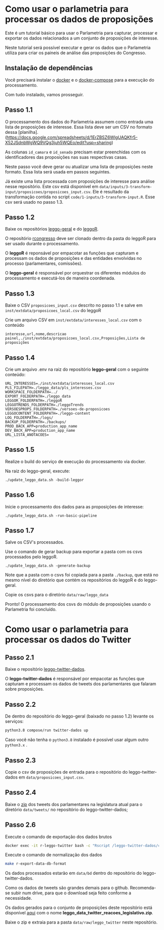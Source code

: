 # Como usar o parlametria para processar os dados de proposições

Este é um tutorial básico para usar o Parlametria para capturar, processar e exportar os dados relacionados a um conjunto de proposições de interesse. 

Neste tutorial será possível executar e gerar os dados que o Parlametria utiliza para criar os paineis de análise das proposições do Congresso.

## Instalação de dependências
Você precisará instalar o [docker](https://docs.docker.com/install/linux/docker-ce/ubuntu/#install-docker-ce) e o [docker-compose](https://docs.docker.com/compose/install/) para a execução do processamento.

Com tudo instalado, vamos prosseguir.

## Passo 1.1

O processamento dos dados do Parlametria assumem como entrada uma lista de proposições de interesse. Essa lista deve ser um CSV no formato dessa [planilha].(https://docs.google.com/spreadsheets/d/1ErZBSZ6WlgUAQKfr5-X52JSdnbWgWQ9VQg3juh5WQEo/edit?usp=sharing)

As colunas `id_camara` e `id_senado` precisam estar preenchidas com os identificadores das proposições nas suas respectivas casas.

Neste passo você deve gerar ou atualizar uma lista de proposições neste formato. Essa lista será usada em passos seguintes.

Já existe uma lista processada com proposições de interesse para análise nesse repositório. Este csv está disponível em `data/inputs/3-transform-input/proposicoes/proposicoes_input.csv`. Ele é resultado da transformação contida no script `code/1-inputs/3-transform-input.R`. Esse csv será usado no passo 1.3.

## Passo 1.2

Baixe os repositórios [leggo-geral](https://github.com/parlametria/leggo-geral) e do [leggoR](https://github.com/parlametria/leggor). 

O repositório [rcongresso](https://github.com/analytics-ufcg/rcongresso) deve ser clonado dentro da pasta do leggoR para ser usado durante o processamento.

O **leggoR** é reponsável por empacotar as funções que capturam e processam os dados de proposições e das entidades envolvidas no processo (parlamentares, comissões).

O **leggo-geral** é responsável por orquestrar os diferentes módulos do processamento e executá-los de maneira coordenada.

## Passo 1.3

Baixe o CSV `proposicoes_input.csv` descrito no passo 1.1 e salve em `inst/extdata/proposicoes_local.csv` do leggoR

Crie um arquivo CSV em `inst/extdata/interesses_local.csv` com o conteúdo

```csv
interesse,url,nome,descricao
painel,./inst/extdata/proposicoes_local.csv,Proposições,Lista de proposições
```

## Passo 1.4

Crie um arquivo .env na raiz do repositório **leggo-geral** com o seguinte conteúdo:

```
URL_INTERESSES=./inst/extdata/interesses_local.csv
PLS_FILEPATH=./leggo_data/pls_interesses.csv
WORKSPACE_FOLDERPATH=../
EXPORT_FOLDERPATH=./leggo_data
LEGGOR_FOLDERPATH=./leggoR
LEGGOTRENDS_FOLDERPATH=./leggoTrends
VERSOESPROPS_FOLDERPATH=./versoes-de-proposicoes
LEGGOCONTENT_FOLDERPATH=./leggo-content
LOG_FOLDERPATH=./logs/
BACKUP_FOLDERPATH=./backups/
PROD_BACK_APP=production_app_name
DEV_BACK_APP=production_app_name
URL_LISTA_ANOTACOES=
```

## Passo 1.5

Realize o build do serviço de execução do processamento via docker.

Na raiz do leggo-geral, execute:
```
./update_leggo_data.sh -build-leggor
```

## Passo 1.6

Inicie o processamento dos dados para as proposições de interesse:

```
./update_leggo_data.sh -run-basic-pipeline
```

## Passo 1.7

Salve os CSV's processados.

Use o comando de gerar backup para exportar a pasta com os csvs processados pelo leggoR.

```
./update_leggo_data.sh -generate-backup
```

Note que a pasta com o csvs foi copiada para a pasta `./backup`, que está no mesmo nível do diretório que contém os repositórios do leggoR e do leggo-geral.

Copie os csvs para o diretório `data/raw/leggo_data`

Pronto! O processamento dos csvs do módulo de proposições usando o Parlametria foi concluído.


# Como usar o parlametria para processar os dados do Twitter

## Passo 2.1

Baixe o repositório [leggo-twitter-dados](https://github.com/parlametria/leggo-twitter-dados).

O **leggo-twitter-dados** é responsável por empacotar as funções que capturam e processam os dados de tweets dos parlamentares que falaram sobre proposições.

## Passo 2.2

De dentro do repositório do leggo-geral (baixado no passo 1.2) levante os serviços:

```sh
python3.8 compose/run twitter-dados up
```

Caso você não tenha o `python3.8` instalado é possível usar algum outro `python3.x` .

## Passo 2.3

Copie o csv de proposições de entrada para o repositório do leggo-twitter-dados em `data/proposicoes_input.csv`.

## Passo 2.4

Baixe o [zip](https://drive.google.com/file/d/1q0lW1vFrfEppgMG-wGmaxRhnB1JRLyVR/view) dos tweets dos parlamentares na legislatura atual para o diretório `data/tweets/` no repositório do leggo-twitter-dados;

## Passo 2.6

Execute o comando de exportação dos dados brutos
```sh
docker exec -it r-leggo-twitter bash -c "Rscript /leggo-twitter-dados/code/export_data.R -p data/proposicoes_input.csv"
```

Execute o comando de normalização dos dados
```sh
make r-export-data-db-format
```

Os dados processados estarão em `data/bd` dentro do repositório do leggo-twitter-dados.

Como os dados de tweets são grandes demais para o github. Recomenda-se subir num drive, para que o download seja feito conforme a necessidade.

Os dados gerados para o conjunto de proposições deste repositório está disponível [aqui](https://drive.google.com/drive/folders/197N0XPbo6JwMxeUBy527botZIB1MJ6AU?usp=sharing) com o nome **leggo_data_twitter_reacoes_legislativo.zip**.

Baixe o zip e extraia para a pasta `data/raw/leggo_twitter` neste repositório.
